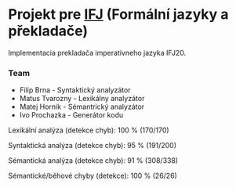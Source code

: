 # Projekt pre [IFJ](https://www.fit.vut.cz/study/course/13981/.cs) (Formální jazyky a překladače)

Implementacia prekladača imperativneho jazyka IFJ20.

### Team
* Filip Brna - Syntaktický analyzátor
* Matus Tvarozny - Lexikálny analyzátor
* Matej Hornik - Sémantrický analyzátor
* Ivo Prochazka - Generátor kodu

Lexikální analýza (detekce chyb): 100 % (170/170)

Syntaktická analýza (detekce chyb): 95 % (191/200)

Sémantická analýza (detekce chyb): 91 % (308/338)

Sémantické/běhové chyby (detekce): 100 % (26/26)

